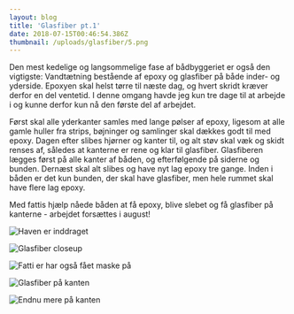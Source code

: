 ```yaml
---
layout: blog
title: 'Glasfiber pt.1'
date: 2018-07-15T00:46:54.386Z
thumbnail: /uploads/glasfiber/5.png
---
```


Den mest kedelige og langsommelige fase af bådbyggeriet er også den vigtigste: Vandtætning bestående af epoxy og glasfiber på både inder- og yderside. Epoxyen skal helst tørre til næste dag, og hvert skridt kræver derfor en del ventetid. I denne omgang havde jeg kun tre dage til at arbejde i og kunne derfor kun nå den første del af arbejdet.

Først skal alle yderkanter samles med lange pølser af epoxy, ligesom at alle gamle huller fra strips, bøjninger og samlinger skal dækkes godt til med epoxy. Dagen efter slibes hjørner og kanter til, og alt støv skal væk og skidt renses af, således at kanterne er rene og klar til glasfiber. Glasfiberen lægges først på alle kanter af båden, og efterfølgende på siderne og bunden. Dernæst skal alt slibes og have nyt lag epoxy tre gange. Inden i båden er det kun bunden, der skal have glasfiber, men hele rummet skal have flere lag epoxy.

Med fattis hjælp nåede båden at få epoxy, blive slebet og få glasfiber på kanterne - arbejdet forsættes i august!

![Haven er inddraget](/uploads/glasfiber/1.png)

![Glasfiber closeup](/uploads/glasfiber/2.png)

![Fatti er har også fået maske på](/uploads/glasfiber/3.png)

![Glasfiber på kanten](/uploads/glasfiber/4.png)

![Endnu mere på kanten](/uploads/glasfiber/5.png)

